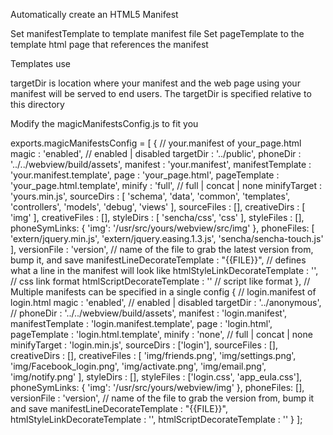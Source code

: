 Automatically create an HTML5 Manifest

Set manifestTemplate to template manifest file
Set pageTemplate to the template html page that references the manifest

Templates use 

targetDir is location where your manifest and the web page using your manifest will be served to end users.
The targetDir is specified relative to this directory

Modify the magicManifestsConfig.js to fit you

exports.magicManifestsConfig =
[
    { // your.manifest of your_page.html
        magic : 'enabled',  // enabled | disabled
        targetDir : '../public',
        phoneDir : '../../webview/build/assets',
        manifest : 'your.manifest',
        manifestTemplate : 'your.manifest.template',
        page : 'your_page.html',
        pageTemplate : 'your_page.html.template',
        minify : 'full', // full | concat | none
        minifyTarget : 'yours.min.js',
        sourceDirs :
        [
            'schema',
            'data',
            'common',
            'templates',
            'controllers',
            'models',
            'debug',
            'views'
        ],
        sourceFiles : [],
        creativeDirs :
        [
            'img'
        ],
        creativeFiles : [],
        styleDirs :
        [
            'sencha/css',
            'css'
        ],
        styleFiles : [],
        phoneSymLinks: {
            'img': '/usr/src/yours/webview/src/img'
        },
        phoneFiles: [
            'extern/jquery.min.js',
            'extern/jquery.easing.1.3.js',
            'sencha/sencha-touch.js'
        ],
        versionFile : 'version', // name of the file to grab the latest version from, bump it, and save
        manifestLineDecorateTemplate : "{{FILE}}",  // defines what a line in the manifest will look like
        htmlStyleLinkDecorateTemplate : '<link href="{{{FILE}}}" rel="stylesheet" type="text/css"/>', // css link format
        htmlScriptDecorateTemplate : '<script src="{{{FILE}}}" type="text/javascript"></script>'      // script like format
    },
    // Multiple manifests can be specified in a single config
    { // login.manifest of login.html
        magic : 'enabled',  // enabled | disabled
        targetDir : '../anonymous',  //
        phoneDir : '../../webview/build/assets',
        manifest : 'login.manifest',
        manifestTemplate : 'login.manifest.template',
        page : 'login.html',
        pageTemplate : 'login.html.template',
        minify : 'none', // full | concat | none
        minifyTarget : 'login.min.js',
        sourceDirs : ['login'],
        sourceFiles : [],
        creativeDirs : [],
        creativeFiles :
           [
               'img/friends.png',
               'img/settings.png',
               'img/Facebook_login.png',
               'img/activate.png',
               'img/email.png',
               'img/notify.png'
           ],
        styleDirs :
            [],
        styleFiles : ['login.css', 'app_eula.css'],
        phoneSymLinks: {
            'img': '/usr/src/yours/webview/img'
        },
        phoneFiles: [],
        versionFile : 'version', // name of the file to grab the version from, bump it and save
        manifestLineDecorateTemplate : "{{FILE}}",
        htmlStyleLinkDecorateTemplate : '<link href="{{{FILE}}}" rel="stylesheet" type="text/css"/>',
        htmlScriptDecorateTemplate : '<script src="{{{FILE}}}" type="text/javascript"></script>'
    }
];
